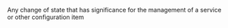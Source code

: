 Any change of state that has significance for the management of a service or other configuration item